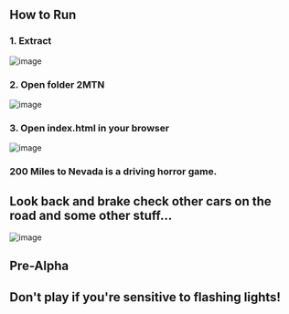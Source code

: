 ## How to Run
### 1. Extract
![image](https://github.com/user-attachments/assets/fc21e911-57f4-48ae-abbd-8f57be6e073b)
### 2. Open folder 2MTN
![image](https://github.com/user-attachments/assets/d76f9d6b-d537-4284-b7fc-ecbcf3f95769)
### 3. Open index.html in your browser
![image](https://github.com/user-attachments/assets/9bf17020-b513-4fbb-8e29-c2c0afd5bb7f)

### 200 Miles to Nevada is a driving horror game.
## Look back and brake check other cars on the road and some other stuff...
![image](https://github.com/user-attachments/assets/e2a818dd-51dd-4bcc-ad8e-faf8372a6882)
## Pre-Alpha

## Don't play if you're sensitive to flashing lights!
